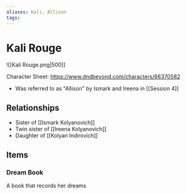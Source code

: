 ```yaml
---
aliases: Kali, Allison
tags: 
---
```


# Kali Rouge

![[Kali Rouge.png|500]]

Character Sheet: https://www.dndbeyond.com/characters/66370582

- Was referred to as "Allison" by Ismark and Ireena in [[Session 4]]

## Relationships
- Sister of [[Ismark Kolyanovich]]
- Twin sister of [[Ireena Kolyanovich]]
- Daughter of [[Kolyan Indirovich]]

## Items

### Dream Book

A book that records her dreams